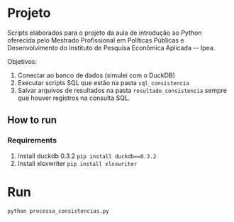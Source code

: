 # Projeto 

Scripts elaborados para o projeto da aula de introdução ao Python oferecida pelo Mestrado Profissional em Políticas Públicas e Desenvolvimento do
Instituto de Pesquisa Econômica Aplicada -- Ipea.

Objetivos: 
1. Conectar ao banco de dados (simulei com o DuckDB)
2. Executar scripts SQL que estão na pasta `sql_consistencia`
3. Salvar arquivos de resultados na pasta `resultado_consistencia`
sempre que houver registros na consulta SQL.

## How to run

### Requirements

1. Install duckdb 0.3.2 `píp install duckdb==0.3.2`
2. Install xlsxwriter `pip install xlsxwriter`

# Run

`python processa_consistencias.py`
